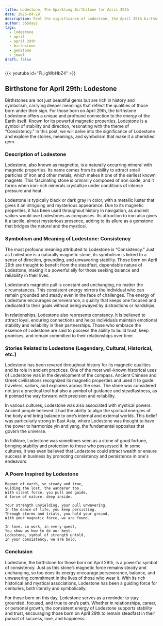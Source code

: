 ```yaml
---
title: Lodestone, The Sparkling Birthstone for April 29th
date: 2025-04-29
description: Feel the significance of Lodestone, the April 29th birthstone symbolizing Consistency. Let its beauty and meaning brighten your day.
author: 365days
tags:
  - lodestone
  - april
  - april 29th
  - birthstone
  - gemstone
  - jewel
draft: false
---
```


{{< youtube id="FI_igWbHbZ4" >}}

## Birthstone for April 29th: Lodestone

Birthstones are not just beautiful gems but are rich in history and symbolism, carrying deeper meanings that reflect the qualities of those born under their sign. For those born on April 29th, the birthstone Lodestone offers a unique and profound connection to the energy of the Earth itself. Known for its powerful magnetic properties, Lodestone is a symbol of stability and direction, resonating with the theme of “Consistency.” In this post, we will delve into the significance of Lodestone and explore the stories, meanings, and symbolism that make it a cherished gem.

### Description of Lodestone

Lodestone, also known as magnetite, is a naturally occurring mineral with magnetic properties. Its name comes from its ability to attract small particles of iron and other metals, which makes it one of the earliest known magnets. This fascinating stone is primarily composed of iron oxide, and it forms when iron-rich minerals crystallize under conditions of intense pressure and heat.

Lodestone is typically black or dark gray in color, with a metallic luster that gives it an intriguing and mysterious appearance. Due to its magnetic properties, it has been used throughout history in navigation, as ancient sailors would use Lodestones as compasses. Its attraction to iron also gives it a tactile, almost mysterious presence, adding to its allure as a gemstone that bridges the natural and the mystical.

### Symbolism and Meaning of Lodestone: Consistency

The most profound meaning attributed to Lodestone is “Consistency.” Just as Lodestone is a naturally magnetic stone, its symbolism is linked to a sense of direction, grounding, and unwavering stability. Those born on April 29th are thought to benefit from the steadfast, dependable nature of Lodestone, making it a powerful ally for those seeking balance and reliability in their lives.

Lodestone’s magnetic pull is constant and unchanging, no matter the circumstances. This consistent energy mirrors the individual who can remain grounded and steady even in the face of challenges. The energy of Lodestone encourages perseverance, a quality that keeps one focused and dedicated to their goals without being swayed by distractions or hardships.

In relationships, Lodestone also represents constancy. It is believed to attract loyal, enduring connections and helps individuals maintain emotional stability and reliability in their partnerships. Those who embrace the essence of Lodestone are said to possess the ability to build trust, keep promises, and remain committed to their relationships over time.

### Stories Related to Lodestone (Legendary, Cultural, Historical, etc.)

Lodestone has been revered throughout history for its magnetic qualities and its role in ancient practices. One of the most well-known historical uses of Lodestone was in the development of the compass. Ancient Chinese and Greek civilizations recognized its magnetic properties and used it to guide travelers, sailors, and explorers across the seas. The stone was considered not just a practical tool but also a symbol of guidance and steadfastness, as it pointed the way forward with precision and reliability.

In various cultures, Lodestone was also associated with mystical powers. Ancient people believed it had the ability to align the spiritual energies of the body and bring balance to one’s internal and external worlds. This belief was particularly strong in East Asia, where Lodestone was thought to have the power to harmonize yin and yang, the fundamental opposites that govern the universe.

In folklore, Lodestone was sometimes seen as a stone of good fortune, bringing stability and protection to those who possessed it. In some cultures, it was even believed that Lodestone could attract wealth or ensure success in business by promoting consistency and persistence in one's endeavors.

### A Poem Inspired by Lodestone

```
Magnet of earth, so steady and true,  
Guiding the lost, the wanderer too.  
With silent force, you pull and guide,  
A force of nature, deep inside.  

Your strength unyielding, your pull unwavering,  
In the dance of life, you keep persisting.  
Through storms and trials, you hold your ground,  
With your magnetic force, we are found.  

In love, in work, in every quest,  
You show us how to do our best.  
Lodestone, symbol of strength untold,  
In your consistency, we are bold.  
```

### Conclusion

Lodestone, the birthstone for those born on April 29th, is a powerful symbol of consistency. Just as this stone’s magnetic force remains steady and unchanging, so too does its energy encourage perseverance, balance, and unwavering commitment in the lives of those who wear it. With its rich historical and mystical associations, Lodestone has been a guiding force for centuries, both literally and symbolically.

For those born on this day, Lodestone serves as a reminder to stay grounded, focused, and true to one’s path. Whether in relationships, career, or personal growth, the consistent energy of Lodestone supports stability and trust, encouraging those born on April 29th to remain steadfast in their pursuit of success, love, and happiness.
